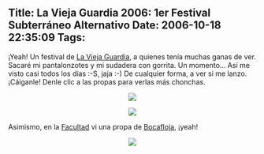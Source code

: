 Title: La Vieja Guardia 2006: 1er Festival Subterráneo Alternativo
Date: 2006-10-18 22:35:09
Tags: 
---
¡Yeah! Un festival de <a target="_blank" href="http://www.viejaguardia.com.mx/">La Vieja Guardia</a>, a quienes tenía muchas ganas de ver. Sacaré mi pantalonzotes y mi sudadera con gorrita. Un momento&#8230; Así me visto casi todos los días :-S, jaja :-) De cualquier forma, a ver si me lanzo. ¡Cáiganle! Denle clic a las propas para verlas más chonchas.

<p align="center"><a target="_blank" href="http://www.damog.net/files/misc/vieja-guardia-1.jpg"><img src="http://www.damog.net/files/misc/vieja-guardia-1-mini.jpg"/></a></p>
<p align="center"><a target="_blank" href="http://www.damog.net/files/misc/vieja-guardia-2.jpg"><img src="http://www.damog.net/files/misc/vieja-guardia-2-mini.jpg"/></a></p>
<p align="left">Asimismo, en la <a target="_blank" href="http://www.fciencias.unam.mx">Facultad</a> vi una propa de <a target="_blank" href="http://www.bocafloja.net/">Bocafloja</a>, ¡yeah!</p>
<p align="center"><a target="_blank" href="http://www.damog.net/files/misc/sonidos-autonomos.jpg"><img src="http://www.damog.net/files/misc/sonidos-autonomos-mini.jpg"/></a> </p>
